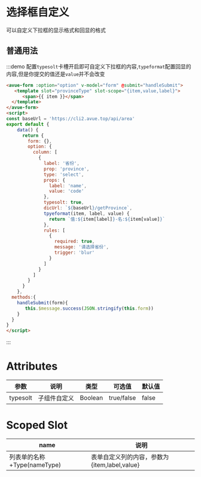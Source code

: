 <script>
const baseUrl = 'https://cli2.avue.top/api/area'
export default {
    data() {
      return {
        form: {},
        option: {
          column: [
            {
              label: '省份',
              prop: 'province',
              type: 'select',
              props: {
                label: 'name',
                value: 'code'
              },
              typesolt: true,
              dicUrl: `${baseUrl}/getProvince`,
              tpyeformat(item, label, value) {
                return `值:${item[label]}-名:${item[value]}`
              },
              rules: [
                {
                  required: true,
                  message: '请选择省份',
                  trigger: 'blur'
                }
              ]
            }
          ]
        }
      }
    },
  methods:{
    handleSubmit(form){
       this.$message.success(JSON.stringify(this.form))
    }
  }
}
</script>
# 选择框自定义
可以自定义下拉框的显示格式和回显的格式


## 普通用法 
:::demo  配置`typesolt`卡槽开启即可自定义下拉框的内容,`typeformat`配置回显的内容,但是你提交的值还是`value`并不会改变
```html
<avue-form :option="option" v-model="form" @submit="handleSubmit">
   <template slot="provinceType" slot-scope="{item,value,label}">
      <span>{{ item }}</span>
  </template>
</avue-form>
<script>
const baseUrl = 'https://cli2.avue.top/api/area'
export default {
    data() {
      return {
        form: {},
        option: {
          column: [
            {
              label: '省份',
              prop: 'province',
              type: 'select',
              props: {
                label: 'name',
                value: 'code'
              },
              typesolt: true,
              dicUrl: `${baseUrl}/getProvince`,
              tpyeformat(item, label, value) {
                return `值:${item[label]}-名:${item[value]}`
              },
              rules: [
                {
                  required: true,
                  message: '请选择省份',
                  trigger: 'blur'
                }
              ]
            }
          ]
        }
      }
    },
  methods:{
    handleSubmit(form){
       this.$message.success(JSON.stringify(this.form))
    }
  }
}
</script>

```
:::


# Attributes

|参数|说明|类型|可选值|默认值|
|----------------|------------------------------------------------------------------------------------------------------------------|---------------|---------------------------|--------|
|typesolt|子组件自定义|Boolean|true/false|false|


# Scoped Slot

|name|说明|
|---|-----|
|列表单的名称+Type(nameType)|表单自定义列的内容，参数为{item,label,value}|